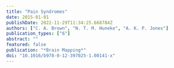 ```yaml
---
title: "Pain Syndromes"
date: 2015-01-01
publishDate: 2022-11-29T11:34:25.668784Z
authors: ["C. A. Brown", "N. T. M. Huneke", "A. K. P. Jones"]
publication_types: ["6"]
abstract: ""
featured: false
publication: "*Brain Mapping*"
doi: "10.1016/b978-0-12-397025-1.00141-x"
---
```


